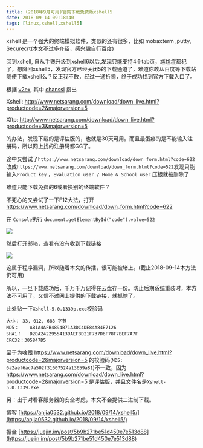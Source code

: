 ```yaml
---
title: (2018年9月可用)官网下载免费版xshell5
date: 2018-09-14 09:18:40
tags: [linux,xshell,xshell5]
---
```




xshell 是一个强大的终端模拟软件，类似的还有很多，比如 mobaxterm ,putty, Securecrt(本文不过多介绍，感兴趣自行百度)



回到xshell, 自从手贱升级到xshell6以后,发现只能支持4个tab页，尴尬症都犯了，想降回xshell5，发现官方已经关闭5的下载通道了，难道你敢从百度等下载站随便下载xshell么？反正我不敢，经过一通折腾，终于成功找到官方下载入口了。

<!--more-->



根据 [v2ex](https://www.v2ex.com/t/460182), 其中 [chanssl](https://www.v2ex.com/t/460182) 指出

Xshell: <http://www.netsarang.com/download/down_live.html?productcode=2&majorversion=5>

Xftp: <http://www.netsarang.com/download/down_live.html?productcode=3&majorversion=5>

的办法，发现下载的是评估版的，也就是30天可用。而且最蛋疼的是不能输入注册码，所以网上找的注册码都GG了。



途中又尝试了`https://www.netsarang.com/download/down_form.html?code=622`改成`https://www.netsarang.com/download/down_form.html?code=522`发现只能输入`Product key` ，`Evaluation user / Home & School user` 压根就被删除了



难道只能下载免费的6或者换别的终端软件？



不死心的又尝试了一下F12大法，打开 https://www.netsarang.com/download/down_form.html?code=622

在 `Console`执行 `document.getElementById("code").value=522`

![](http://ww1.sinaimg.cn/large/afaffa71ly1fv8vsmrgpvj20f40drjrx.jpg)

然后打开邮箱，查看有没有收到下载链接

![](http://ww1.sinaimg.cn/large/afaffa71ly1fv8vu17nywj21380l7gnf.jpg)

这属于程序漏洞，所以随着本文的传播，很可能被堵上。(截止2018-09-14本方法仍可用)

所以，一旦下载成功后，千万千万记得在云盘存一份。防止后期系统重装时，本方法不可用了，又信不过网上提供的下载链接，就抓瞎了。



此处贴一下`Xshell-5.0.1339p.exe`校验码

```
大小：	33, 012, 688 字节
MD5：	AB1A4AFB4894B71A3DC4DE84A84E7126
SHA1：	D2DA24229554139AEF8D21F737D6F78F7BEF7A7F
CRC32：305847D5

```

至于为啥跟 https://www.netsarang.com/download/down_live.html?productcode=2&majorversion=5 的校验码(`MD5: 6a2aef6ac7a502f31607524a13659a81`)不一致，因为 https://www.netsarang.com/download/down_live.html?productcode=2&majorversion=5  是评估版，并且文件名是`Xshell-5.0.1339.exe`

另：出于对看客服务器的安全考虑，本文不会提供二进制下载。



博客 [https://anjia0532.github.io/2018/09/14/xshell5/](https://anjia0532.github.io/2018/09/14/xshell5/)

掘金 [https://juejin.im/post/5b9b271be51d450e7e513d88](https://juejin.im/post/5b9b271be51d450e7e513d88)